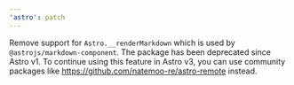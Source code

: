 ```yaml
---
'astro': patch
---
```


Remove support for `Astro.__renderMarkdown` which is used by `@astrojs/markdown-component`. The package has been deprecated since Astro v1. To continue using this feature in Astro v3, you can use community packages like https://github.com/natemoo-re/astro-remote instead.
